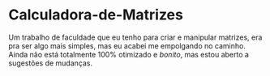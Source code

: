 # Calculadora-de-Matrizes
Um trabalho de faculdade que eu tenho para criar e manipular matrizes, era pra ser algo mais simples, mas eu acabei me empolgando no caminho. 
Ainda não está totalmente 100% otimizado e *bonito*, mas estou aberto a sugestões de mudanças.
